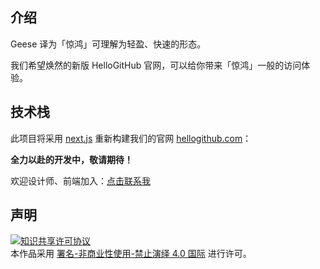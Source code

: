 ## 介绍

Geese 译为「惊鸿」可理解为轻盈、快速的形态。

我们希望焕然的新版 HelloGitHub 官网，可以给你带来「惊鸿」一般的访问体验。

## 技术栈

此项目将采用 [next.js](https://nextjs.org/) 重新构建我们的官网 [hellogithub.com](https://hellogithub.com)：

**全力以赴的开发中，敬请期待！**

欢迎设计师、前端加入：<a href="mailto:595666367@qq.com">点击联系我</a>


## 声明

<a rel="license" href="https://creativecommons.org/licenses/by-nc-nd/4.0/deed.zh"><img alt="知识共享许可协议" style="border-width: 0" src="https://licensebuttons.net/l/by-nc-nd/4.0/88x31.png"></a><br>本作品采用 <a rel="license" href="https://creativecommons.org/licenses/by-nc-nd/4.0/deed.zh">署名-非商业性使用-禁止演绎 4.0 国际</a> 进行许可。
